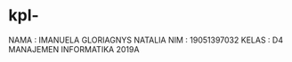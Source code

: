 # kpl-
NAMA  : IMANUELA GLORIAGNYS NATALIA
NIM   : 19051397032
KELAS : D4 MANAJEMEN INFORMATIKA 2019A
